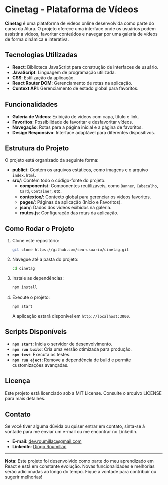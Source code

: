 # Cinetag - Plataforma de Vídeos

**Cinetag** é uma plataforma de vídeos online desenvolvida como parte do curso da Alura. O projeto oferece uma interface onde os usuários podem assistir a vídeos, favoritar conteúdos e navegar por uma galeria de vídeos de forma dinâmica e interativa.

## Tecnologias Utilizadas

- **React**: Biblioteca JavaScript para construção de interfaces de usuário.
- **JavaScript**: Linguagem de programação utilizada.
- **CSS**: Estilização da aplicação.
- **React Router DOM**: Gerenciamento de rotas na aplicação.
- **Context API**: Gerenciamento de estado global para favoritos.

## Funcionalidades

- **Galeria de Vídeos**: Exibição de vídeos com capa, título e link.
- **Favoritos**: Possibilidade de favoritar e desfavoritar vídeos.
- **Navegação**: Rotas para a página inicial e a página de favoritos.
- **Design Responsivo**: Interface adaptável para diferentes dispositivos.

## Estrutura do Projeto

O projeto está organizado da seguinte forma:

- **public/**: Contém os arquivos estáticos, como imagens e o arquivo `index.html`.
- **src/**: Contém todo o código-fonte do projeto.
  - **components/**: Componentes reutilizáveis, como `Banner`, `Cabecalho`, `Card`, `Container`, etc.
  - **contextox/**: Contexto global para gerenciar os vídeos favoritos.
  - **pages/**: Páginas da aplicação (Início e Favoritos).
  - **json/**: Dados dos vídeos exibidos na galeria.
  - **routes.js**: Configuração das rotas da aplicação.

## Como Rodar o Projeto

1. Clone este repositório:
   ```bash
   git clone https://github.com/seu-usuario/cinetag.git
   ```

2. Navegue até a pasta do projeto:
   ```bash
   cd cinetag
   ```

3. Instale as dependências:
   ```bash
   npm install
   ```

4. Execute o projeto:
   ```bash
   npm start
   ```

   A aplicação estará disponível em `http://localhost:3000`.

## Scripts Disponíveis

- **`npm start`**: Inicia o servidor de desenvolvimento.
- **`npm run build`**: Cria uma versão otimizada para produção.
- **`npm test`**: Executa os testes.
- **`npm run eject`**: Remove a dependência de build e permite customizações avançadas.

## Licença

Este projeto está licenciado sob a MIT License. Consulte o arquivo LICENSE para mais detalhes.

## Contato

Se você tiver alguma dúvida ou quiser entrar em contato, sinta-se à vontade para me enviar um e-mail ou me encontrar no LinkedIn.

- **E-mail**: dev.roumillac@gmail.com
- **LinkedIn**: [Diogo Roumillac](https://www.linkedin.com/in/diogo-roumillac-95245766/)

---

**Nota**: Este projeto foi desenvolvido como parte do meu aprendizado em React e está em constante evolução. Novas funcionalidades e melhorias serão adicionadas ao longo do tempo. Fique à vontade para contribuir ou sugerir melhorias!
